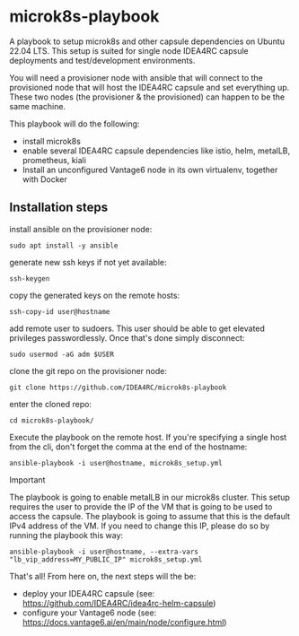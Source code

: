 # microk8s-playbook
A playbook to setup microk8s and other capsule dependencies on Ubuntu 22.04 LTS. This setup is suited for single node IDEA4RC capsule deployments and test/development environments.

You will need a provisioner node with ansible that will connect to the provisioned node  that will host the IDEA4RC capsule and set everything up. These two nodes (the provisioner & the provisioned) can happen to be the same machine.

This playbook will do the following:
- install microk8s
- enable several IDEA4RC capsule dependencies like istio, helm, metalLB, prometheus, kiali
- Install an unconfigured Vantage6 node in its own virtualenv, together with Docker

## Installation steps
install ansible on the provisioner node:
```
sudo apt install -y ansible
```

generate new ssh keys if not yet available:
```
ssh-keygen
```

copy the generated keys on the remote hosts:
```
ssh-copy-id user@hostname
```

add remote user to sudoers. This user should be able to get elevated privileges passwordlessly. Once that's done simply disconnect:
```
sudo usermod -aG adm $USER
```

clone the git repo on the provisioner node:
```
git clone https://github.com/IDEA4RC/microk8s-playbook
```

enter the cloned repo:
```
cd microk8s-playbook/
```

Execute the playbook on the remote host. If you're specifying a single host from the cli, don't forget the comma at the end of the hostname:
```
ansible-playbook -i user@hostname, microk8s_setup.yml
```

> [!IMPORTANT]
> The playbook is going to enable metalLB in our microk8s cluster. This setup requires the user to provide the IP of the VM that is going to be used to access the capsule. The playbook is going to assume that this is the default IPv4 address of the VM. If you need to change this IP, please do so by running the playbook this way:
> ```
> ansible-playbook -i user@hostname, --extra-vars "lb_vip_address=MY_PUBLIC_IP" microk8s_setup.yml
> ```

That's all! From here on, the next steps will the be:
- deploy your IDEA4RC capsule (see: https://github.com/IDEA4RC/idea4rc-helm-capsule) 
- configure your Vantage6 node (see: https://docs.vantage6.ai/en/main/node/configure.html)
